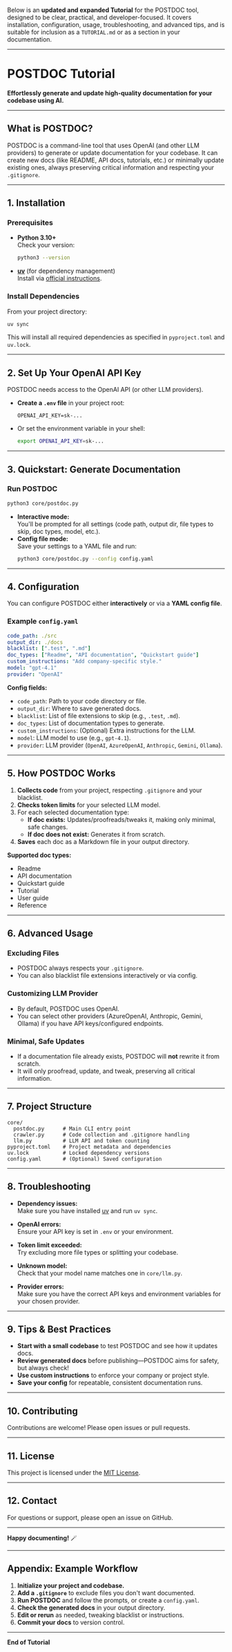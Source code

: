 Below is an **updated and expanded Tutorial** for the POSTDOC tool, designed to be clear, practical, and developer-focused. It covers installation, configuration, usage, troubleshooting, and advanced tips, and is suitable for inclusion as a `TUTORIAL.md` or as a section in your documentation.

---

# POSTDOC Tutorial

**Effortlessly generate and update high-quality documentation for your codebase using AI.**

---

## What is POSTDOC?

POSTDOC is a command-line tool that uses OpenAI (and other LLM providers) to generate or update documentation for your codebase. It can create new docs (like README, API docs, tutorials, etc.) or minimally update existing ones, always preserving critical information and respecting your `.gitignore`.

---

## 1. Installation

### Prerequisites

- **Python 3.10+**  
  Check your version:
  ```sh
  python3 --version
  ```

- **[uv](https://docs.astral.sh/uv/getting-started/installation/)** (for dependency management)  
  Install via [official instructions](https://docs.astral.sh/uv/getting-started/installation/).

### Install Dependencies

From your project directory:

```sh
uv sync
```

This will install all required dependencies as specified in `pyproject.toml` and `uv.lock`.

---

## 2. Set Up Your OpenAI API Key

POSTDOC needs access to the OpenAI API (or other LLM providers).

- **Create a `.env` file** in your project root:
  ```
  OPENAI_API_KEY=sk-...
  ```
- Or set the environment variable in your shell:
  ```sh
  export OPENAI_API_KEY=sk-...
  ```

---

## 3. Quickstart: Generate Documentation

### Run POSTDOC

```sh
python3 core/postdoc.py
```

- **Interactive mode:**  
  You'll be prompted for all settings (code path, output dir, file types to skip, doc types, model, etc.).
- **Config file mode:**  
  Save your settings to a YAML file and run:
  ```sh
  python3 core/postdoc.py --config config.yaml
  ```

---

## 4. Configuration

You can configure POSTDOC either **interactively** or via a **YAML config file**.

### Example `config.yaml`

```yaml
code_path: ./src
output_dir: ./docs
blacklist: [".test", ".md"]
doc_types: ["Readme", "API documentation", "Quickstart guide"]
custom_instructions: "Add company-specific style."
model: "gpt-4.1"
provider: "OpenAI"
```

**Config fields:**

- `code_path`: Path to your code directory or file.
- `output_dir`: Where to save generated docs.
- `blacklist`: List of file extensions to skip (e.g., `.test`, `.md`).
- `doc_types`: List of documentation types to generate.
- `custom_instructions`: (Optional) Extra instructions for the LLM.
- `model`: LLM model to use (e.g., `gpt-4.1`).
- `provider`: LLM provider (`OpenAI`, `AzureOpenAI`, `Anthropic`, `Gemini`, `Ollama`).

---

## 5. How POSTDOC Works

1. **Collects code** from your project, respecting `.gitignore` and your blacklist.
2. **Checks token limits** for your selected LLM model.
3. For each selected documentation type:
   - **If doc exists:** Updates/proofreads/tweaks it, making only minimal, safe changes.
   - **If doc does not exist:** Generates it from scratch.
4. **Saves** each doc as a Markdown file in your output directory.

**Supported doc types:**
- Readme
- API documentation
- Quickstart guide
- Tutorial
- User guide
- Reference

---

## 6. Advanced Usage

### Excluding Files

- POSTDOC always respects your `.gitignore`.
- You can also blacklist file extensions interactively or via config.

### Customizing LLM Provider

- By default, POSTDOC uses OpenAI.
- You can select other providers (AzureOpenAI, Anthropic, Gemini, Ollama) if you have API keys/configured endpoints.

### Minimal, Safe Updates

- If a documentation file already exists, POSTDOC will **not** rewrite it from scratch.
- It will only proofread, update, and tweak, preserving all critical information.

---

## 7. Project Structure

```
core/
  postdoc.py      # Main CLI entry point
  crawler.py      # Code collection and .gitignore handling
  llm.py          # LLM API and token counting
pyproject.toml    # Project metadata and dependencies
uv.lock           # Locked dependency versions
config.yaml       # (Optional) Saved configuration
```

---

## 8. Troubleshooting

- **Dependency issues:**  
  Make sure you have installed [uv](https://docs.astral.sh/uv/getting-started/installation/) and run `uv sync`.

- **OpenAI errors:**  
  Ensure your API key is set in `.env` or your environment.

- **Token limit exceeded:**  
  Try excluding more file types or splitting your codebase.

- **Unknown model:**  
  Check that your model name matches one in `core/llm.py`.

- **Provider errors:**  
  Make sure you have the correct API keys and environment variables for your chosen provider.

---

## 9. Tips & Best Practices

- **Start with a small codebase** to test POSTDOC and see how it updates docs.
- **Review generated docs** before publishing—POSTDOC aims for safety, but always check!
- **Use custom instructions** to enforce your company or project style.
- **Save your config** for repeatable, consistent documentation runs.

---

## 10. Contributing

Contributions are welcome! Please open issues or pull requests.

---

## 11. License

This project is licensed under the [MIT License](LICENSE).

---

## 12. Contact

For questions or support, please open an issue on GitHub.

---

**Happy documenting!** 🪄

---

## Appendix: Example Workflow

1. **Initialize your project and codebase.**
2. **Add a `.gitignore`** to exclude files you don't want documented.
3. **Run POSTDOC** and follow the prompts, or create a `config.yaml`.
4. **Check the generated docs** in your output directory.
5. **Edit or rerun** as needed, tweaking blacklist or instructions.
6. **Commit your docs** to version control.

---

**End of Tutorial**